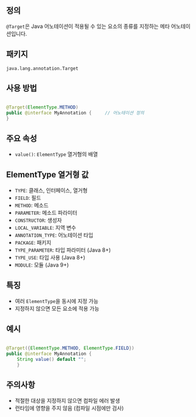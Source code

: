 ## 정의

`@Target`은 Java 어노테이션이 적용될 수 있는 요소의 종류를 지정하는 메타 어노테이션입니다.

## 패키지

`java.lang.annotation.Target`

## 사용 방법

~~~java

@Target(ElementType.METHOD) 
public @interface MyAnnotation {     // 어노테이션 정의 
}
~~~

## 주요 속성

- `value()`: `ElementType` 열거형의 배열

## ElementType 열거형 값

- `TYPE`: 클래스, 인터페이스, 열거형
- `FIELD`: 필드
- `METHOD`: 메소드
- `PARAMETER`: 메소드 파라미터
- `CONSTRUCTOR`: 생성자
- `LOCAL_VARIABLE`: 지역 변수
- `ANNOTATION_TYPE`: 어노테이션 타입
- `PACKAGE`: 패키지
- `TYPE_PARAMETER`: 타입 파라미터 (Java 8+)
- `TYPE_USE`: 타입 사용 (Java 8+)
- `MODULE`: 모듈 (Java 9+)

## 특징

- 여러 `ElementType`을 동시에 지정 가능
- 지정하지 않으면 모든 요소에 적용 가능

## 예시

~~~java

@Target({ElementType.METHOD, ElementType.FIELD}) 
public @interface MyAnnotation {     
	String value() default ""; 
	}
~~~

## 주의사항

- 적절한 대상을 지정하지 않으면 컴파일 에러 발생
- 런타임에 영향을 주지 않음 (컴파일 시점에만 검사)